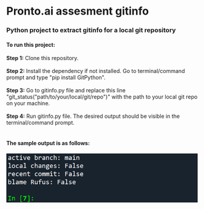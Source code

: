 # Pronto.ai assesment gitinfo

### Python project to extract gitinfo for a local git repository

#### To run this project:

**Step 1:** Clone this repository.\
\
**Step 2:** Install the dependency if not installed. Go to terminal/command prompt and type "pip install GitPython".\
\
**Step 3:** Go to gitinfo.py file and replace this line "git_status("path/to/your/local/git/repo")" with the path to your local git repo on your machine.\
\
**Step 4:** Run gitinfo.py file. The desired output should be visible in the terminal/command prompt.\
<br>
#### The sample output is as follows:
![alt text](https://github.com/jashmir/Pronto.ai-assesment-gitinfo/blob/main/img/Sample_Output.png "Sample Output")
